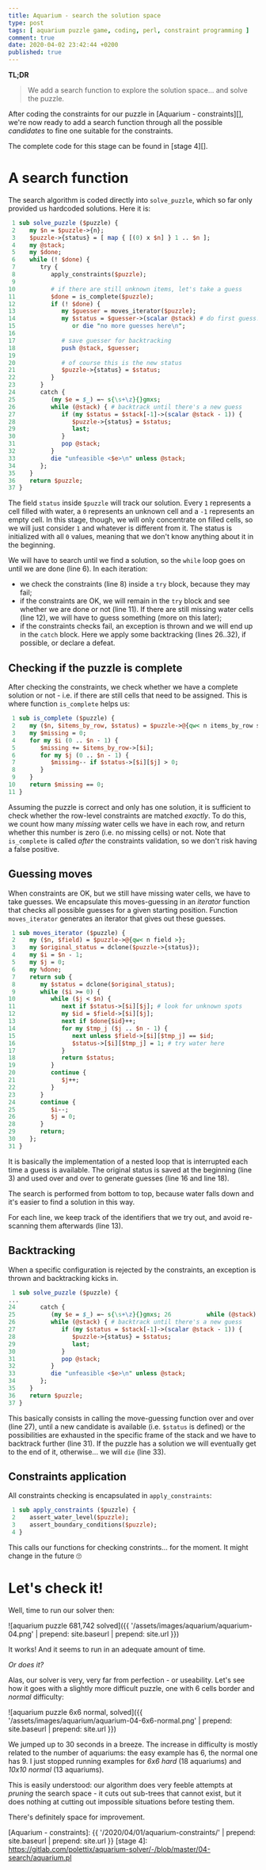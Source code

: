 ```yaml
---
title: Aquarium - search the solution space
type: post
tags: [ aquarium puzzle game, coding, perl, constraint programming ]
comment: true
date: 2020-04-02 23:42:44 +0200
published: true
---
```


**TL;DR**

> We add a search function to explore the solution space... and solve the
> puzzle.

After coding the constraints for our puzzle in [Aquarium - constraints][],
we're now ready to add a search function through all the possible
*candidates* to fine one suitable for the constraints.

The complete code for this stage can be found in [stage 4][].

# A search function

The search algorithm is coded directly into `solve_puzzle`, which so far
only provided us hardcoded solutions. Here it is:

```perl
 1 sub solve_puzzle ($puzzle) {
 2    my $n = $puzzle->{n};
 3    $puzzle->{status} = [ map { [(0) x $n] } 1 .. $n ];
 4    my @stack;
 5    my $done;
 6    while (! $done) {
 7       try {
 8          apply_constraints($puzzle);
 9 
10          # if there are still unknown items, let's take a guess
11          $done = is_complete($puzzle);
12          if (! $done) {
13             my $guesser = moves_iterator($puzzle);
14             my $status = $guesser->(scalar @stack) # do first guess!
15                or die "no more guesses here\n";
16 
17             # save guesser for backtracking
18             push @stack, $guesser;
19 
20             # of course this is the new status
21             $puzzle->{status} = $status;
22          }
23       }
24       catch {
25          (my $e = $_) =~ s{\s+\z}{}gmxs;
26          while (@stack) { # backtrack until there's a new guess
27             if (my $status = $stack[-1]->(scalar @stack - 1)) {
28                $puzzle->{status} = $status;
29                last;
30             }
31             pop @stack;
32          }
33          die "unfeasible <$e>\n" unless @stack;
34       };
35    }
36    return $puzzle;
37 }
```

The field `status` inside `$puzzle` will track our solution. Every `1`
represents a cell filled with water, a `0` represents an unknown cell and a
`-1` represents an empty cell. In this stage, though, we will only
concentrate on filled cells, so we will just consider `1` and whatever is
different from it. The status is initialized with all `0` values, meaning
that we don't know anything about it in the beginning.

We will have to search until we find a solution, so the `while` loop goes on
until we are done (line 6). In each iteration:

- we check the constraints (line 8) inside a `try` block, because they may
  fail;
- if the constraints are OK, we will remain in the `try` block and see
  whether we are done or not (line 11). If there are still missing water
  cells (line 12), we will have to guess something (more on this later);
- if the constraints checks fail, an exception is thrown and we will end up
  in the `catch` block. Here we apply some backtracking (lines 26..32), if
  possible, or declare a defeat.


## Checking if the puzzle is complete

After checking the constraints, we check whether we have a complete solution
or not - i.e. if there are still cells that need to be assigned. This is
where function `is_complete` helps us:

```perl
 1 sub is_complete ($puzzle) {
 2    my ($n, $items_by_row, $status) = $puzzle->@{qw< n items_by_row status >};
 3    my $missing = 0;
 4    for my $i (0 .. $n - 1) {
 5       $missing += $items_by_row->[$i];
 6       for my $j (0 .. $n - 1) {
 7          $missing-- if $status->[$i][$j] > 0;
 8       }
 9    }
10    return $missing == 0;
11 }
```

Assuming the puzzle is correct and only has one solution, it is sufficient
to check whether the row-level constraints are matched *exactly*. To do
this, we count how many *missing* water cells we have in each row, and
return whether this number is zero (i.e. no missing cells) or not. Note that
`is_complete` is called *after* the constraints validation, so we don't risk
having a false positive.

## Guessing moves

When constraints are OK, but we still have missing water cells, we have to
take guesses. We encapsulate this moves-guessing in an *iterator* function
that checks all possible guesses for a given starting position. Function
`moves_iterator` generates an iterator that gives out these guesses.

```perl
 1 sub moves_iterator ($puzzle) {
 2    my ($n, $field) = $puzzle->@{qw< n field >};
 3    my $original_status = dclone($puzzle->{status});
 4    my $i = $n - 1;
 5    my $j = 0;
 6    my %done;
 7    return sub {
 8       my $status = dclone($original_status);
 9       while ($i >= 0) {
10          while ($j < $n) {
11             next if $status->[$i][$j]; # look for unknown spots
12             my $id = $field->[$i][$j];
13             next if $done{$id}++;
14             for my $tmp_j ($j .. $n - 1) {
15                next unless $field->[$i][$tmp_j] == $id;
16                $status->[$i][$tmp_j] = 1; # try water here
17             }
18             return $status;
19          }
20          continue {
21             $j++;
22          }
23       }
24       continue {
25          $i--;
26          $j = 0;
28       }
29       return;
30    };
31 }
```

It is basically the implementation of a nested loop that is interrupted each
time a guess is available. The original status is saved at the beginning
(line 3) and used over and over to generate guesses (line 16 and line 18).

The search is performed from bottom to top, because water falls down and
it's easier to find a solution in this way.

For each line, we keep track of the identifiers that we try out, and avoid
re-scanning them afterwards (line 13).

## Backtracking

When a specific configuration is rejected by the constraints, an exception
is thrown and backtracking kicks in.

```perl
 1 sub solve_puzzle ($puzzle) {
...
24       catch {
25          (my $e = $_) =~ s{\s+\z}{}gmxs; 26          while (@stack) { #
26          while (@stack) { # backtrack until there's a new guess
27             if (my $status = $stack[-1]->(scalar @stack - 1)) {
28                $puzzle->{status} = $status;
29                last;
30             }
31             pop @stack;
32          }
33          die "unfeasible <$e>\n" unless @stack;
34       };
35    }
36    return $puzzle;
37 }
```

This basically consists in calling the move-guessing function over and over
(line 27), until a new candidate is available (i.e. `$status` is defined) or
the possibilities are exhausted in the specific frame of the stack and we
have to backtrack further (line 31). If the puzzle has a solution we will
eventually get to the end of it, otherwise... we will `die` (line 33).

## Constraints application

All constraints checking is encapsulated in `apply_constraints`:

```perl
 1 sub apply_constraints ($puzzle) {
 2    assert_water_level($puzzle);
 3    assert_boundary_conditions($puzzle);
 4 }
```

This calls our functions for checking constrints... for the moment. It might
change in the future 🙄


# Let's check it!

Well, time to run our solver then:

![aquarium puzzle 681,742 solved]({{ '/assets/images/aquarium/aquarium-04.png' | prepend: site.baseurl | prepend: site.url }})

It works! And it seems to run in an adequate amount of time.

*Or does it?*

Alas, our solver is very, very far from perfection - or useability. Let's
see how it goes with a slightly more difficult puzzle, one with 6 cells
border and *normal* difficulty:

![aquarium puzzle 6x6 normal, solved]({{ '/assets/images/aquarium/aquarium-04-6x6-normal.png' | prepend: site.baseurl | prepend: site.url }})

We jumped up to 30 seconds in a breeze. The increase in difficulty is mostly
related to the number of aquariums: the easy example has 6, the normal one
has 9. I just stopped running examples for *6x6 hard* (18 aquariums) and
*10x10 normal* (13 aquariums).

This is easily understood: our algorithm does very feeble attempts at
*pruning* the search space - it cuts out sub-trees that cannot exist, but it
does nothing at cutting out impossible situations before testing them.

There's definitely space for improvement.

[Aquarium - constraints]: {{ '/2020/04/01/aquarium-constraints/' | prepend: site.baseurl | prepend: site.url }}
[stage 4]: https://gitlab.com/polettix/aquarium-solver/-/blob/master/04-search/aquarium.pl
